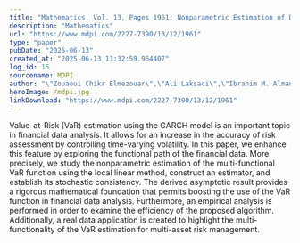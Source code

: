 ```yaml
---
title: "Mathematics, Vol. 13, Pages 1961: Nonparametric Estimation of Dynamic Value-at-Risk: Multifunctional GARCH Model Case"
description: "Mathematics"
url: "https://www.mdpi.com/2227-7390/13/12/1961"
type: "paper"
pubDate: "2025-06-13"
created_at: "2025-06-13 13:32:59.964407"
log_id: 15
sourcename: MDPI
author: "\"Zouaoui Chikr Elmezouar\",\"Ali Laksaci\",\"Ibrahim M. Almanjahie\",\"Fatimah Alshahrani\""
heroImage: /mdpi.jpg
linkDownload: "https://www.mdpi.com/2227-7390/13/12/1961"
---
```


Value-at-Risk (VaR) estimation using the GARCH model is an important topic in financial data analysis. It allows for an increase in the accuracy of risk assessment by controlling time-varying volatility. In this paper, we enhance this feature by exploring the functional path of the financial data. More precisely, we study the nonparametric estimation of the multi-functional VaR function using the local linear method, construct an estimator, and establish its stochastic consistency. The derived asymptotic result provides a rigorous mathematical foundation that permits boosting the use of the VaR function in financial data analysis. Furthermore, an empirical analysis is performed in order to examine the efficiency of the proposed algorithm. Additionally, a real data application is created to highlight the multi-functionality of the VaR estimation for multi-asset risk management.
